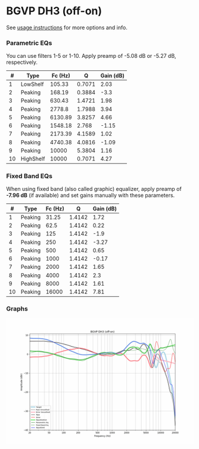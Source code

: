 # BGVP DH3 (off-on)
See [usage instructions](https://github.com/jaakkopasanen/AutoEq#usage) for more options and info.

### Parametric EQs
You can use filters 1-5 or 1-10. Apply preamp of -5.08 dB or -5.27 dB, respectively.

|   # | Type      |   Fc (Hz) |      Q |   Gain (dB) |
|-----|-----------|-----------|--------|-------------|
|   1 | LowShelf  |    105.33 | 0.7071 |        2.03 |
|   2 | Peaking   |    168.19 | 0.3884 |       -3.3  |
|   3 | Peaking   |    630.43 | 1.4721 |        1.98 |
|   4 | Peaking   |   2778.8  | 1.7988 |        3.94 |
|   5 | Peaking   |   6130.89 | 3.8257 |        4.66 |
|   6 | Peaking   |   1548.18 | 2.768  |       -1.15 |
|   7 | Peaking   |   2173.39 | 4.1589 |        1.02 |
|   8 | Peaking   |   4740.38 | 4.0816 |       -1.09 |
|   9 | Peaking   |  10000    | 5.3804 |        1.16 |
|  10 | HighShelf |  10000    | 0.7071 |        4.27 |

### Fixed Band EQs
When using fixed band (also called graphic) equalizer, apply preamp of **-7.96 dB** (if available) and set gains manually with these parameters.

|   # | Type    |   Fc (Hz) |      Q |   Gain (dB) |
|-----|---------|-----------|--------|-------------|
|   1 | Peaking |     31.25 | 1.4142 |        1.72 |
|   2 | Peaking |     62.5  | 1.4142 |        0.22 |
|   3 | Peaking |    125    | 1.4142 |       -1.9  |
|   4 | Peaking |    250    | 1.4142 |       -3.27 |
|   5 | Peaking |    500    | 1.4142 |        0.65 |
|   6 | Peaking |   1000    | 1.4142 |       -0.17 |
|   7 | Peaking |   2000    | 1.4142 |        1.65 |
|   8 | Peaking |   4000    | 1.4142 |        2.3  |
|   9 | Peaking |   8000    | 1.4142 |        1.61 |
|  10 | Peaking |  16000    | 1.4142 |        7.81 |

### Graphs
![](./BGVP%20DH3%20(off-on).png)
